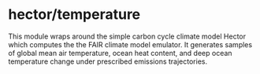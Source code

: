 # hector/temperature

This module wraps around the simple carbon cycle climate model Hector which computes the the FAIR climate model emulator. It generates samples of global mean air temperature, ocean heat content, and deep ocean temperature change under prescribed emissions trajectories.
